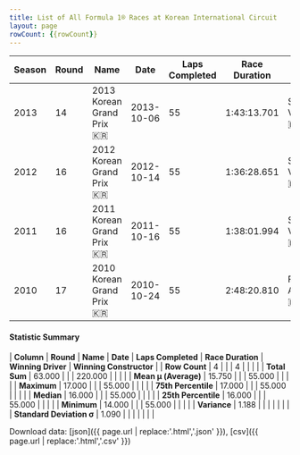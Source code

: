 ```yaml
---
title: List of All Formula 1® Races at Korean International Circuit
layout: page
rowCount: {{rowCount}}
---
```


| Season | Round | Name | Date | Laps Completed | Race Duration | Winning Driver | Winning Constructor |
|--|--|--|--|--|--|--|--|
| 2013 | 14 | 2013 Korean Grand Prix 🇰🇷 | 2013-10-06 | 55 | 1:43:13.701 | Sebastian Vettel 🇩🇪 | Red Bull 🇦🇹 |
| 2012 | 16 | 2012 Korean Grand Prix 🇰🇷 | 2012-10-14 | 55 | 1:36:28.651 | Sebastian Vettel 🇩🇪 | Red Bull 🇦🇹 |
| 2011 | 16 | 2011 Korean Grand Prix 🇰🇷 | 2011-10-16 | 55 | 1:38:01.994 | Sebastian Vettel 🇩🇪 | Red Bull 🇦🇹 |
| 2010 | 17 | 2010 Korean Grand Prix 🇰🇷 | 2010-10-24 | 55 | 2:48:20.810 | Fernando Alonso 🇪🇸 | Ferrari 🇮🇹 |

#### Statistic Summary

| **Column** | **Round** | **Name** | **Date** | **Laps Completed** | **Race Duration** | **Winning Driver** | **Winning Constructor** |
| **Row Count** | 4 |  |  | 4 |  |  |  |
| **Total Sum** | 63.000 |  |  | 220.000 |  |  |  |
| **Mean μ (Average)** | 15.750 |  |  | 55.000 |  |  |  |
| **Maximum** | 17.000 |  |  | 55.000 |  |  |  |
| **75th Percentile** | 17.000 |  |  | 55.000 |  |  |  |
| **Median** | 16.000 |  |  | 55.000 |  |  |  |
| **25th Percentile** | 16.000 |  |  | 55.000 |  |  |  |
| **Minimum** | 14.000 |  |  | 55.000 |  |  |  |
| **Variance** | 1.188 |  |  |  |  |  |  |
| **Standard Deviation σ** | 1.090 |  |  |  |  |  |  |

Download data: [json]({{ page.url | replace:'.html','.json' }}), [csv]({{ page.url | replace:'.html','.csv' }})
